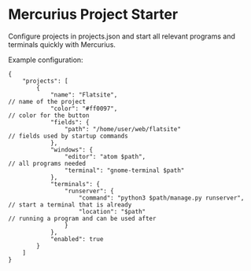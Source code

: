 # Mercurius Project Starter

Configure projects in projects.json and start all relevant programs and terminals quickly with Mercurius.

Example configuration:

```
{
    "projects": [
        {
            "name": "Flatsite",                                         // name of the project
            "color": "#ff0097",                                         // color for the button
            "fields": {
                "path": "/home/user/web/flatsite"                       // fields used by startup commands
            },
            "windows": {
                "editor": "atom $path",                                 // all programs needed
                "terminal": "gnome-terminal $path"
            },
            "terminals": {
                "runserver": {
                    "command": "python3 $path/manage.py runserver",     // start a terminal that is already
                    "location": "$path"                                 // running a program and can be used after
                }
            },
            "enabled": true
        }
    ]
}


```
